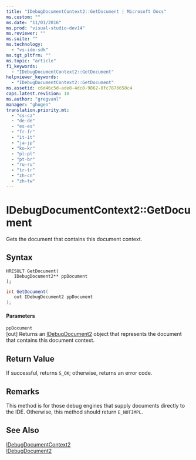 ```yaml
---
title: "IDebugDocumentContext2::GetDocument | Microsoft Docs"
ms.custom: ""
ms.date: "11/01/2016"
ms.prod: "visual-studio-dev14"
ms.reviewer: ""
ms.suite: ""
ms.technology: 
  - "vs-ide-sdk"
ms.tgt_pltfrm: ""
ms.topic: "article"
f1_keywords: 
  - "IDebugDocumentContext2::GetDocument"
helpviewer_keywords: 
  - "IDebugDocumentContext2::GetDocument"
ms.assetid: c6d46c5d-ade8-4dc8-9862-8fc7876658c4
caps.latest.revision: 10
ms.author: "gregvanl"
manager: "ghogen"
translation.priority.mt: 
  - "cs-cz"
  - "de-de"
  - "es-es"
  - "fr-fr"
  - "it-it"
  - "ja-jp"
  - "ko-kr"
  - "pl-pl"
  - "pt-br"
  - "ru-ru"
  - "tr-tr"
  - "zh-cn"
  - "zh-tw"
---
```

# IDebugDocumentContext2::GetDocument
Gets the document that contains this document context.  
  
## Syntax  
  
```cpp#  
HRESULT GetDocument(   
   IDebugDocument2** ppDocument  
);  
```  
  
```c#  
int GetDocument(   
   out IDebugDocument2 ppDocument  
);  
```  
  
#### Parameters  
 `ppDocument`  
 [out] Returns an [IDebugDocument2](../../../extensibility/debugger/reference/idebugdocument2.md) object that represents the document that contains this document context.  
  
## Return Value  
 If successful, returns `S_OK`; otherwise, returns an error code.  
  
## Remarks  
 This method is for those debug engines that supply documents directly to the IDE. Otherwise, this method should return `E_NOTIMPL`.  
  
## See Also  
 [IDebugDocumentContext2](../../../extensibility/debugger/reference/idebugdocumentcontext2.md)   
 [IDebugDocument2](../../../extensibility/debugger/reference/idebugdocument2.md)